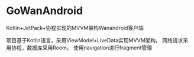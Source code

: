 # GoWanAndroid
Kotlin+JetPack+协程实现的MVVM架构Wanandroid客户端

项目基于Kotlin语言，采用ViewModel+LiveData实现MVVM架构。
网络请求采用协程，数据库采用Room。
使用navigation进行fragment管理
